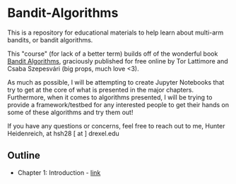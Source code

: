 # Bandit-Algorithms

This is a repository for educational materials to help learn about 
multi-arm bandits, or bandit algorithms. 

This "course" (for lack of a better term) builds off 
of the wonderful book [Bandit Algorithms](https://tor-lattimore.com/downloads/book/book.pdf),
graciously published for free online 
by Tor Lattimore and Csaba Szepesvári (big props, much love <3).

As much as possible, I will be attempting to create Jupyter Notebooks 
that try to get at the core of what is presented in the major chapters. 
Furthermore, when it comes to algorithms presented, 
I will be trying to provide a framework/testbed for any interested people
to get their hands on some of these algorithms and try them out!

If you have any questions or concerns, feel free to reach out to me,
Hunter Heidenreich, at hsh28 [ at ] drexel.edu

## Outline 
- Chapter 1: Introduction - [link](chapters/01/0-intro.ipynb)